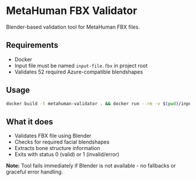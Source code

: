 # MetaHuman FBX Validator

Blender-based validation tool for MetaHuman FBX files.

## Requirements

- Docker
- Input file must be named `input-file.fbx` in project root
- Validates 52 required Azure-compatible blendshapes

## Usage

```bash
docker build -t metahuman-validator . && docker run --rm -v $(pwd)/input-file.fbx:/app/input-file.fbx:ro metahuman-validator
```

## What it does

- Validates FBX file using Blender
- Checks for required facial blendshapes
- Extracts bone structure information
- Exits with status 0 (valid) or 1 (invalid/error)

**Note:** Tool fails immediately if Blender is not available - no fallbacks or graceful error handling. 